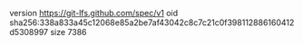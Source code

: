 version https://git-lfs.github.com/spec/v1
oid sha256:338a833a45c12068e85a2be7af43042c8c7c21c0f398112886160412d5308997
size 7386
